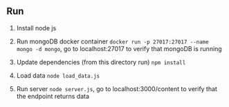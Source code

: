 ## Run

1. Install node js

2. Run mongoDB docker container ```docker run -p 27017:27017 --name mongo -d mongo```, go to localhost:27017 to verify that mongoDB is running

3. Update dependencies (from this directory run) ```npm install```

4. Load data ```node load_data.js```

5. Run server ```node server.js```, go to localhost:3000/content to verify that the endpoint returns data
